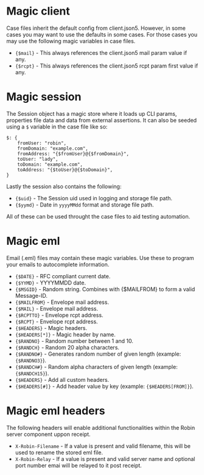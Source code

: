 Magic client
============

Case files inherit the default config from client.json5.
However, in some cases you may want to use the defaults in some cases.
For those cases you may use the following magic variables in case files.

- `{$mail}` - This always references the client.json5 mail param value if any.
- `{$rcpt}` - This always references the client.json5 rcpt param first value if any.


Magic session
=============

The Session object has a magic store where it loads up CLI params, properties file data and data from external assertions.
It can also be seeded using a `$` variable in the case file like so:

    $: {
        fromUser: "robin",
        fromDomain: "example.com",
        fromAddress: "{$fromUser}@{$fromDomain}",
        toUser: "lady",
        toDomain: "example.com",
        toAddress: "{$toUser}@{$toDomain}",
    }

Lastly the session also contains the following:
- `{$uid}` - The Session uid used in logging and storage file path.
- `{$yymd}` - Date in `yyyyMMdd` format and storage file path.

All of these can be used throught the case files to aid testing automation.


Magic eml
=========

Email (.eml) files may contain these magic variables.
Use these to program your emails to autocomplete information.

- `{$DATE}` - RFC compliant current date.
- `{$YYMD}` - YYYYMMDD date.
- `{$MSGID}` - Random string. Combines with {$MAILFROM} to form a valid Message-ID.
- `{$MAILFROM}` - Envelope mail address.
- `{$MAIL}` - Envelope mail address.
- `{$RCPTTO}` - Envelope rcpt address.
- `{$RCPT}` - Envelope rcpt address.
- `{$HEADERS}` - Magic headers.
- `{$HEADERS[*]}` - Magic header by name.
- `{$RANDNO}` - Random number between 1 and 10.
- `{$RANDCH}` - Random 20 alpha characters.
- `{$RANDNO#}` - Generates random number of given length (example: `{$RANDNO3}`).
- `{$RANDCH#}` - Random alpha characters of given length (example: `{$RANDCH15}`).
- `{$HEADERS}` - Add all custom headers.
- `{$HEADERS[#]}` - Add header value by key (example: `{$HEADERS[FROM]}`).


Magic eml headers
=================

The following headers will enable additional functionalities within the Robin server component uppon receipt.

- `X-Robin-Filename` - If a value is present and valid filename, this will be used to rename the stored eml file.
- `X-Robin-Relay` - If a value is present and valid server name and optional port number emai will be relayed to it post receipt.
